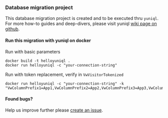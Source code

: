 ### Database migration project
This database migration project is created and to be executed thru `yuniql`. 
For more how-to guides and deep-divers, please visit yuniql [wiki page on github](https://github.com/rdagumampan/yuniql/wiki).

#### Run this migration with yuniql on docker

Run with basic parameters
```
docker build -t helloyuniql .
docker run helloyuniql -c "your-connection-string"
```

Run with token replacement, verify in `VwVisitorTokenized`
```
docker run helloyuniql -c "your-connection-string" -k "VwColumnPrefix1=App1,VwColumnPrefix2=App2,VwColumnPrefix3=App3,VwColumnPrefix4=App4"
```

#### Found bugs?

Help us improve further please [create an issue](https://github.com/rdagumampan/yuniql/issues/new).
